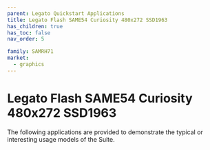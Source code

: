 ```yaml
---
parent: Legato Quickstart Applications
title: Legato Flash SAME54 Curiosity 480x272 SSD1963
has_children: true
has_toc: false
nav_order: 5

family: SAMRH71
market:
  - graphics
---
```


# Legato Flash SAME54 Curiosity 480x272 SSD1963

The following applications are provided to demonstrate the typical or interesting usage models of the Suite.
